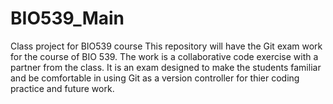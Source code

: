 # BIO539_Main
Class project for BIO539 course
This repository will have the Git exam work for the course of BIO 539. The work is a collaborative code exercise with a partner from the class. It is an exam designed to make the
students familiar and be comfortable in using Git as a version controller for thier coding practice and future work.

